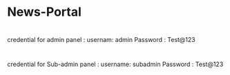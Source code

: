 # News-Portal

#
credential for admin panel :
usernam: admin
Password : Test@123
#
credential for Sub-admin panel :
username: subadmin
Password : Test@123
